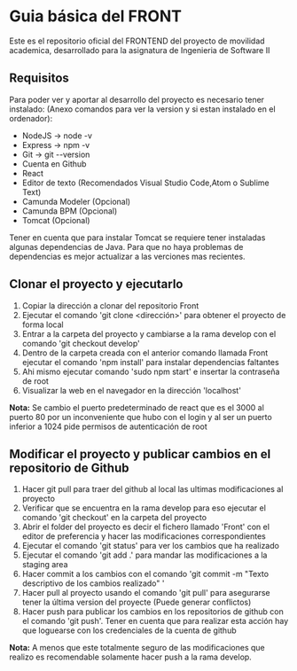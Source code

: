 # Guia básica del FRONT
Este es el repositorio oficial del FRONTEND del proyecto de movilidad academica, desarrollado para la asignatura de Ingenieria de Software II
## Requisitos

Para poder ver y aportar al desarrollo del proyecto  es necesario tener instalado: (Anexo comandos para ver la version y si estan instalado en el ordenador):
* NodeJS &rarr; node  -v
* Express &rarr; npm  -v
* Git &rarr;  git  --version
* Cuenta en Github
* React
* Editor de texto (Recomendados Visual Studio Code,Atom o Sublime Text)
* Camunda Modeler (Opcional)
* Camunda BPM (Opcional)
* Tomcat (Opcional)

Tener en cuenta que para instalar Tomcat se requiere tener instaladas algunas dependencias de Java.
Para que no haya problemas de dependencias es mejor actualizar a las verciones mas recientes.

## Clonar el proyecto y ejecutarlo

1. Copiar la dirección a clonar del repositorio Front
2. Ejecutar el comando 'git clone <dirección>' para obtener el proyecto de forma local
3. Entrar a la carpeta del proyecto y cambiarse a la rama develop con el comando 'git checkout develop'
3. Dentro de la carpeta  creada con el anterior comando llamada Front ejecutar el comando 'npm install' para instalar dependencias faltantes
4. Ahi mismo ejecutar comando 'sudo npm start' e insertar la contraseña de root 
5. Visualizar la web en el navegador en la dirección 'localhost'

**Nota:** Se cambio el puerto predeterminado de react que es el 3000 al puerto 80 por un inconveniente que hubo con el login y al ser un puerto inferior a 1024 pide permisos de autenticación de root

## Modificar el proyecto y publicar cambios en el repositorio de Github
1. Hacer git pull para traer del github al local las ultimas modificaciones al proyecto
2. Verificar que se encuentra en la rama develop para eso ejecutar el comando 'git checkout' en la carpeta del proyecto
3. Abrir el folder del proyecto es decir el fichero llamado 'Front' con el editor de preferencia y hacer las modificaciones correspondientes
4. Ejecutar el comando 'git status' para ver los cambios que ha realizado
5. Ejecutar el comando 'git add .'  para mandar las modificaciones a la staging area
6. Hacer commit a los cambios con el comando 'git commit -m "Texto descriptivo de los cambios realizado" '
7. Hacer pull al proyecto usando el comando 'git pull' para asegurarse tener la última version del proyecte (Puede generar conflictos)
7. Hacer push para publicar los cambios en los repositorios de github con el comando 'git push'. Tener en cuenta que para realizar esta acción hay que loguearse con los credenciales de la cuenta de github

**Nota:** A menos que este totalmente seguro de las modificaciones que realizo es recomendable solamente hacer push a la rama develop.
